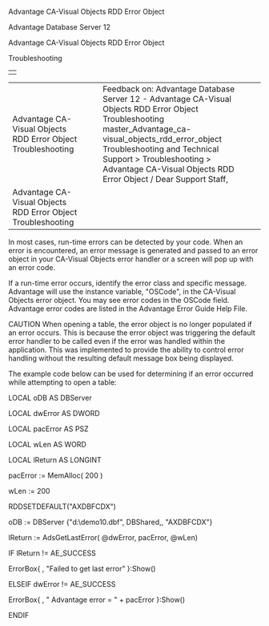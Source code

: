 Advantage CA-Visual Objects RDD Error Object




Advantage Database Server 12  

Advantage CA-Visual Objects RDD Error Object

Troubleshooting

|  |
| --- |
|  |

|  |  |  |  |  |
| --- | --- | --- | --- | --- |
| Advantage CA-Visual Objects RDD Error Object  Troubleshooting |  |  | Feedback on: Advantage Database Server 12 - Advantage CA-Visual Objects RDD Error Object Troubleshooting master\_Advantage\_ca-visual\_objects\_rdd\_error\_object Troubleshooting and Technical Support > Troubleshooting > Advantage CA-Visual Objects RDD Error Object / Dear Support Staff, |  |
| Advantage CA-Visual Objects RDD Error Object  Troubleshooting |  |  |  |  |

In most cases, run-time errors can be detected by your code. When an error is encountered, an error message is generated and passed to an error object in your CA-Visual Objects error handler or a screen will pop up with an error code.

If a run-time error occurs, identify the error class and specific message. Advantage will use the instance variable, "OSCode", in the CA-Visual Objects error object. You may see error codes in the OSCode field. Advantage error codes are listed in the Advantage Error Guide Help File.

CAUTION When opening a table, the error object is no longer populated if an error occurs. This is because the error object was triggering the default error handler to be called even if the error was handled within the application. This was implemented to provide the ability to control error handling without the resulting default message box being displayed.

The example code below can be used for determining if an error occurred while attempting to open a table:

LOCAL oDB AS DBServer

LOCAL dwError AS DWORD

LOCAL pacError AS PSZ

LOCAL wLen AS WORD

LOCAL lReturn AS LONGINT

pacError := MemAlloc( 200 )

wLen := 200

RDDSETDEFAULT("AXDBFCDX")

oDB := DBServer {"d:\demo10.dbf", DBShared,, "AXDBFCDX"}

lReturn := AdsGetLastError( @dwError, pacError, @wLen)

IF lReturn != AE\_SUCCESS

ErrorBox{ , "Failed to get last error" }:Show()

ELSEIF dwError != AE\_SUCCESS

ErrorBox{ , " Advantage error = " + pacError }:Show()

ENDIF